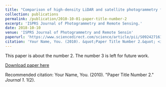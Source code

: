 ```yaml
---
title: "Comparison of high-density LiDAR and satellite photogrammetry for forest inventory"
collection: publications
permalink: /publication/2010-10-01-paper-title-number-2
excerpt: 'ISPRS Journal of Photogrammetry and Remote Sensing.'
date: 2018-10-10
venue: 'ISPRS Journal of Photogrammetry and Remote Sensin'
paperurl: 'https://www.sciencedirect.com/science/article/pii/S0924271618301709'
citation: 'Your Name, You. (2010). &quot;Paper Title Number 2.&quot; <i>Journal 1</i>. 1(2).'
---
```

This paper is about the number 2. The number 3 is left for future work.

[Download paper here](http://academicpages.github.io/files/paper2.pdf)

Recommended citation: Your Name, You. (2010). "Paper Title Number 2." <i>Journal 1</i>. 1(2).
